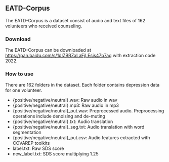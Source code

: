 ## EATD-Corpus
The EATD-Corpus is a dataset consist of audio and text files of 162 volunteers who received counseling.


### Download
The EATD-Corpus can be downloaded at https://pan.baidu.com/s/1dIZBRZxLaFjLEsis47b7ag with extraction code 2022.


### How to use

There are 162 folders in the dataset. Each folder contains depression data for one volunteer.

- {positive/negative/neutral}.wav: Raw audio in wav
- {positive/negative/neutral}.mp3: Raw audio in mp3
- {positive/negative/neutral}_out.wav: Preprocessed audio. Preprocessing operations include denoising and de-muting
- {positive/negative/neutral}.txt: Audio translation
- {positive/negative/neutral}_seg.txt: Audio translation with word segmentation
- {positive/negative/neutral}_out.csv: Audio features extracted with COVAREP toolkits
- label.txt: Raw SDS score
- new_label.txt: SDS score multiplying 1.25

